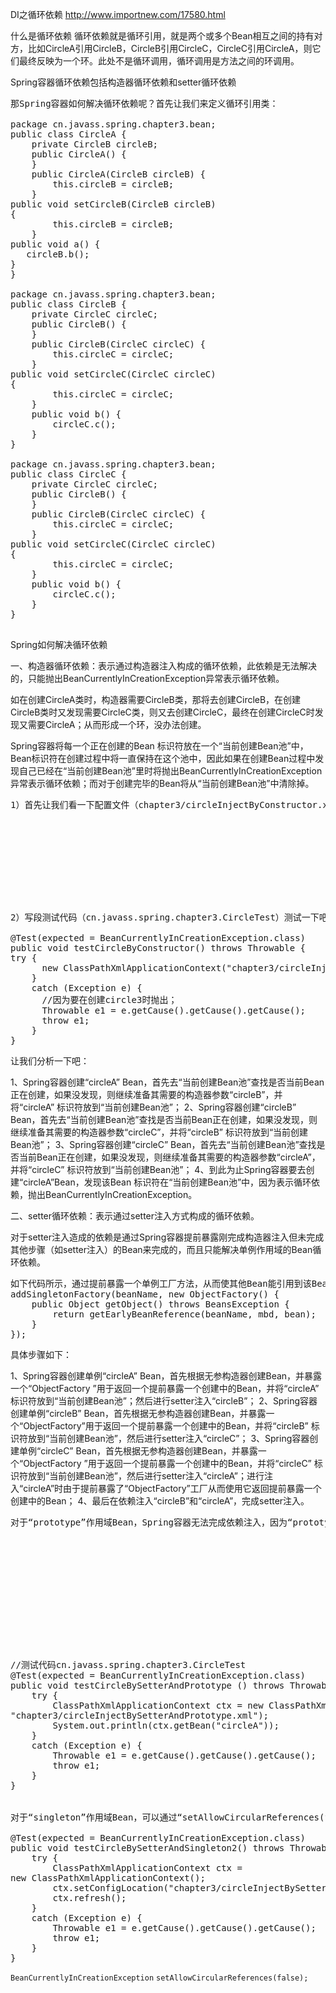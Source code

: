 DI之循环依赖
<http://www.importnew.com/17580.html>

什么是循环依赖
循环依赖就是循环引用，就是两个或多个Bean相互之间的持有对方，比如CircleA引用CircleB，CircleB引用CircleC，CircleC引用CircleA，则它们最终反映为一个环。此处不是循环调用，循环调用是方法之间的环调用。

Spring容器循环依赖包括构造器循环依赖和setter循环依赖
<pre>
那Spring容器如何解决循环依赖呢？首先让我们来定义循环引用类： 

package cn.javass.spring.chapter3.bean;
public class CircleA {
    private CircleB circleB;
    public CircleA() {
    }
    public CircleA(CircleB circleB) {
        this.circleB = circleB;
    }
public void setCircleB(CircleB circleB) 
{
        this.circleB = circleB;
    }
public void a() {
   circleB.b();
}
}
 
package cn.javass.spring.chapter3.bean;
public class CircleB {
    private CircleC circleC;
    public CircleB() {
    }
    public CircleB(CircleC circleC) {
        this.circleC = circleC;
    }
public void setCircleC(CircleC circleC) 
{
        this.circleC = circleC;
    }
    public void b() {
        circleC.c();
    }
}
 
package cn.javass.spring.chapter3.bean;
public class CircleC {
    private CircleC circleC;
    public CircleB() {
    }
    public CircleB(CircleC circleC) {
        this.circleC = circleC;
    }
public void setCircleC(CircleC circleC) 
{
        this.circleC = circleC;
    }
    public void b() {
        circleC.c();
    }
}

</pre>




Spring如何解决循环依赖

一、构造器循环依赖：表示通过构造器注入构成的循环依赖，此依赖是无法解决的，只能抛出BeanCurrentlyInCreationException异常表示循环依赖。

如在创建CircleA类时，构造器需要CircleB类，那将去创建CircleB，在创建CircleB类时又发现需要CircleC类，则又去创建CircleC，最终在创建CircleC时发现又需要CircleA；从而形成一个环，没办法创建。

Spring容器将每一个正在创建的Bean 标识符放在一个“当前创建Bean池”中，Bean标识符在创建过程中将一直保持在这个池中，因此如果在创建Bean过程中发现自己已经在“当前创建Bean池”里时将抛出BeanCurrentlyInCreationException异常表示循环依赖；而对于创建完毕的Bean将从“当前创建Bean池”中清除掉。

<pre>
1）首先让我们看一下配置文件（chapter3/circleInjectByConstructor.xml）：

<bean id="circleA" class="cn.javass.spring.chapter3.bean.CircleA">
<constructor-arg index="0" ref="circleB"/>
</bean>
<bean id="circleB" class="cn.javass.spring.chapter3.bean.CircleB">
<constructor-arg index="0" ref="circleC"/>
</bean>
<bean id="circleC" class="cn.javass.spring.chapter3.bean.CircleC">
<constructor-arg index="0" ref="circleA"/>
</bean>
2）写段测试代码（cn.javass.spring.chapter3.CircleTest）测试一下吧：

@Test(expected = BeanCurrentlyInCreationException.class)
public void testCircleByConstructor() throws Throwable {
try {
      new ClassPathXmlApplicationContext("chapter3/circleInjectByConstructor.xml");
    }
    catch (Exception e) {
      //因为要在创建circle3时抛出；
      Throwable e1 = e.getCause().getCause().getCause();
      throw e1;
    }
}
</pre>

让我们分析一下吧：

1、Spring容器创建“circleA” Bean，首先去“当前创建Bean池”查找是否当前Bean正在创建，如果没发现，则继续准备其需要的构造器参数“circleB”，并将“circleA” 标识符放到“当前创建Bean池”；
2、Spring容器创建“circleB” Bean，首先去“当前创建Bean池”查找是否当前Bean正在创建，如果没发现，则继续准备其需要的构造器参数“circleC”，并将“circleB” 标识符放到“当前创建Bean池”；
3、Spring容器创建“circleC” Bean，首先去“当前创建Bean池”查找是否当前Bean正在创建，如果没发现，则继续准备其需要的构造器参数“circleA”，并将“circleC” 标识符放到“当前创建Bean池”；
4、到此为止Spring容器要去创建“circleA”Bean，发现该Bean 标识符在“当前创建Bean池”中，因为表示循环依赖，抛出BeanCurrentlyInCreationException。

二、setter循环依赖：表示通过setter注入方式构成的循环依赖。

对于setter注入造成的依赖是通过Spring容器提前暴露刚完成构造器注入但未完成其他步骤（如setter注入）的Bean来完成的，而且只能解决单例作用域的Bean循环依赖。

<pre>
如下代码所示，通过提前暴露一个单例工厂方法，从而使其他Bean能引用到该Bean。
addSingletonFactory(beanName, new ObjectFactory() {
    public Object getObject() throws BeansException {
        return getEarlyBeanReference(beanName, mbd, bean);
    }
});
</pre>

具体步骤如下：

1、Spring容器创建单例“circleA” Bean，首先根据无参构造器创建Bean，并暴露一个“ObjectFactory ”用于返回一个提前暴露一个创建中的Bean，并将“circleA” 标识符放到“当前创建Bean池”；然后进行setter注入“circleB”；
2、Spring容器创建单例“circleB” Bean，首先根据无参构造器创建Bean，并暴露一个“ObjectFactory”用于返回一个提前暴露一个创建中的Bean，并将“circleB” 标识符放到“当前创建Bean池”，然后进行setter注入“circleC”；
3、Spring容器创建单例“circleC” Bean，首先根据无参构造器创建Bean，并暴露一个“ObjectFactory ”用于返回一个提前暴露一个创建中的Bean，并将“circleC” 标识符放到“当前创建Bean池”，然后进行setter注入“circleA”；进行注入“circleA”时由于提前暴露了“ObjectFactory”工厂从而使用它返回提前暴露一个创建中的Bean；
4、最后在依赖注入“circleB”和“circleA”，完成setter注入。

<pre>
对于“prototype”作用域Bean，Spring容器无法完成依赖注入，因为“prototype”作用域的Bean，Spring容器不进行缓存，因此无法提前暴露一个创建中的Bean。

<!-- 定义Bean配置文件，注意scope都是“prototype”-->
<bean id="circleA" class="cn.javass.spring.chapter3.bean.CircleA" scope="prototype">
        <property name="circleB" ref="circleB"/>
   </bean>
   <bean id="circleB" class="cn.javass.spring.chapter3.bean.CircleB" scope="prototype">
       <property name="circleC" ref="circleC"/>
   </bean>
   <bean id="circleC" class="cn.javass.spring.chapter3.bean.CircleC" scope="prototype">
       <property name="circleA" ref="circleA"/>
   </bean>


//测试代码cn.javass.spring.chapter3.CircleTest
@Test(expected = BeanCurrentlyInCreationException.class)
public void testCircleBySetterAndPrototype () throws Throwable {
    try {
        ClassPathXmlApplicationContext ctx = new ClassPathXmlApplicationContext(
"chapter3/circleInjectBySetterAndPrototype.xml");
        System.out.println(ctx.getBean("circleA"));
    }
    catch (Exception e) {
        Throwable e1 = e.getCause().getCause().getCause();
        throw e1;
    }
}


对于“singleton”作用域Bean，可以通过“setAllowCircularReferences(false);”来禁用循环引用：

@Test(expected = BeanCurrentlyInCreationException.class)
public void testCircleBySetterAndSingleton2() throws Throwable {
    try {
        ClassPathXmlApplicationContext ctx =
new ClassPathXmlApplicationContext();
        ctx.setConfigLocation("chapter3/circleInjectBySetterAndSingleton.xml");
        ctx.refresh();
    }
    catch (Exception e) {
        Throwable e1 = e.getCause().getCause().getCause();
        throw e1;
    }
}
</pre>

`BeanCurrentlyInCreationException`
`setAllowCircularReferences(false);`
